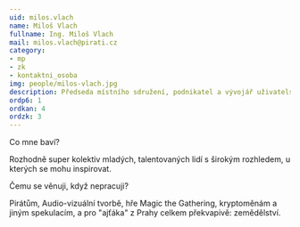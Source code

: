 ```yaml
---
uid: milos.vlach
name: Miloš Vlach
fullname: Ing. Miloš Vlach
mail: milos.vlach@pirati.cz
category: 
- mp
- zk
- kontaktni_osoba
img: people/milos-vlach.jpg
description: Předseda místního sdružení, podnikatel a vývojář uživatelské přívětivosti
ordp6: 1
ordkan: 4
ordzk: 3
---
```

Co mne baví?

Rozhodně super kolektiv mladých, talentovaných lidí s širokým rozhledem, u kterých se mohu inspirovat.

Čemu se věnuji, když nepracuji? 

Pirátům, Audio-vizuální tvorbě, hře Magic the Gathering, kryptoměnám a jiným spekulacím, a pro "ajťáka" z Prahy celkem překvapivě: zemědělství.
